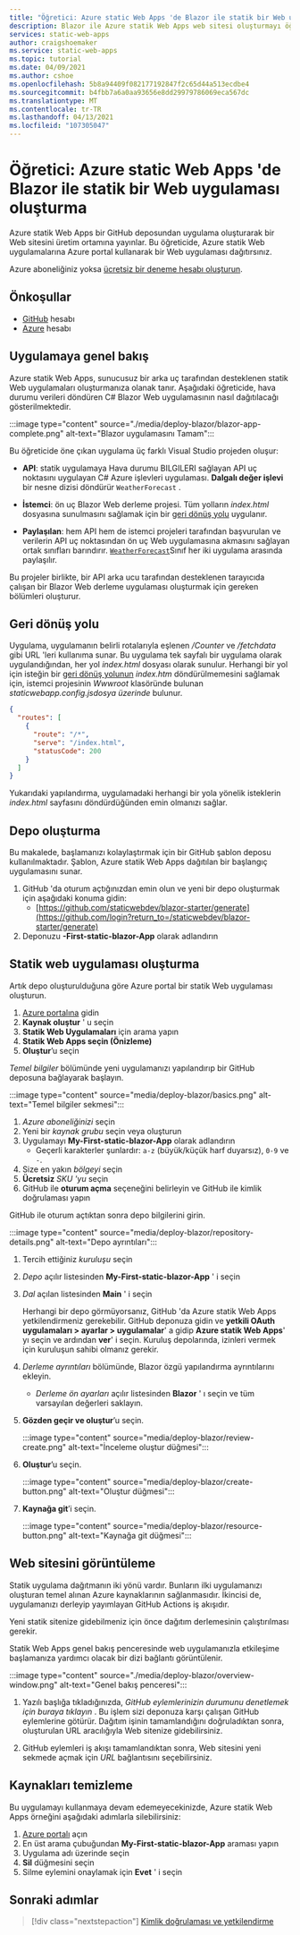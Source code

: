 ```yaml
---
title: "Öğretici: Azure static Web Apps 'de Blazor ile statik bir Web uygulaması oluşturma"
description: Blazor ile Azure statik Web Apps web sitesi oluşturmayı öğrenin.
services: static-web-apps
author: craigshoemaker
ms.service: static-web-apps
ms.topic: tutorial
ms.date: 04/09/2021
ms.author: cshoe
ms.openlocfilehash: 5b8a94409f082177192847f2c65d44a513ecdbe4
ms.sourcegitcommit: b4fbb7a6a0aa93656e8dd29979786069eca567dc
ms.translationtype: MT
ms.contentlocale: tr-TR
ms.lasthandoff: 04/13/2021
ms.locfileid: "107305047"
---
```

# <a name="tutorial-building-a-static-web-app-with-blazor-in-azure-static-web-apps"></a>Öğretici: Azure static Web Apps 'de Blazor ile statik bir Web uygulaması oluşturma

Azure statik Web Apps bir GitHub deposundan uygulama oluşturarak bir Web sitesini üretim ortamına yayınlar. Bu öğreticide, Azure statik Web uygulamalarına Azure portal kullanarak bir Web uygulaması dağıtırsınız.

Azure aboneliğiniz yoksa [ücretsiz bir deneme hesabı oluşturun](https://azure.microsoft.com/free).

## <a name="prerequisites"></a>Önkoşullar

- [GitHub](https://github.com) hesabı
- [Azure](https://portal.azure.com) hesabı

## <a name="application-overview"></a>Uygulamaya genel bakış

Azure statik Web Apps, sunucusuz bir arka uç tarafından desteklenen statik Web uygulamaları oluşturmanıza olanak tanır. Aşağıdaki öğreticide, hava durumu verileri döndüren C# Blazor Web uygulamasının nasıl dağıtılacağı gösterilmektedir.

:::image type="content" source="./media/deploy-blazor/blazor-app-complete.png" alt-text="Blazor uygulamasını Tamam":::

Bu öğreticide öne çıkan uygulama üç farklı Visual Studio projeden oluşur:

- **API**: statik uygulamaya Hava durumu BILGILERI sağlayan API uç noktasını uygulayan C# Azure işlevleri uygulaması. **Dalgalı değer işlevi** bir nesne dizisi döndürür `WeatherForecast` .

- **İstemci**: ön uç Blazor Web derleme projesi. Tüm yolların _index.html_ dosyasına sunulmasını sağlamak için bir [geri dönüş yolu](#fallback-route) uygulanır.

- **Paylaşılan**: hem API hem de istemci projeleri tarafından başvurulan ve verilerin API uç noktasından ön uç Web uygulamasına akmasını sağlayan ortak sınıfları barındırır. [`WeatherForecast`](https://github.com/staticwebdev/blazor-starter/blob/main/Shared/WeatherForecast.cs)Sınıf her iki uygulama arasında paylaşılır.

Bu projeler birlikte, bir API arka ucu tarafından desteklenen tarayıcıda çalışan bir Blazor Web derleme uygulaması oluşturmak için gereken bölümleri oluşturur.

## <a name="fallback-route"></a>Geri dönüş yolu

Uygulama, uygulamanın belirli rotalarıyla eşlenen _/Counter_ ve _/fetchdata_ gibi URL 'leri kullanıma sunar. Bu uygulama tek sayfalı bir uygulama olarak uygulandığından, her yol _index.html_ dosyası olarak sunulur. Herhangi bir yol için isteğin bir [geri dönüş yolunun](./routes.md#fallback-routes) _index.htm_ döndürülmemesini sağlamak için, istemci projesinin _Wwwroot_ klasöründe bulunan _staticwebapp.config.jsdosya üzerinde_ bulunur.

```json
{
  "routes": [
    {
      "route": "/*",
      "serve": "/index.html",
      "statusCode": 200
    }
  ]
}
```

Yukarıdaki yapılandırma, uygulamadaki herhangi bir yola yönelik isteklerin _index.html_ sayfasını döndürdüğünden emin olmanızı sağlar.

## <a name="create-a-repository"></a>Depo oluşturma

Bu makalede, başlamanızı kolaylaştırmak için bir GitHub şablon deposu kullanılmaktadır. Şablon, Azure statik Web Apps dağıtılan bir başlangıç uygulamasını sunar.

1. GitHub 'da oturum açtığınızdan emin olun ve yeni bir depo oluşturmak için aşağıdaki konuma gidin:
   - [https://github.com/staticwebdev/blazor-starter/generate](https://github.com/login?return_to=/staticwebdev/blazor-starter/generate)
1. Deponuzu **-First-static-blazor-App** olarak adlandırın

## <a name="create-a-static-web-app"></a>Statik web uygulaması oluşturma

Artık depo oluşturulduğuna göre Azure portal bir statik Web uygulaması oluşturun.

1. [Azure portalına](https://portal.azure.com) gidin
1. **Kaynak oluştur** ' u seçin
1. **Statik Web Uygulamaları** için arama yapın
1. **Statik Web Apps seçin (Önizleme)**
1. **Oluştur**’u seçin

_Temel bilgiler_ bölümünde yeni uygulamanızı yapılandırıp bir GitHub deposuna bağlayarak başlayın.

:::image type="content" source="media/deploy-blazor/basics.png" alt-text="Temel bilgiler sekmesi":::

1. _Azure aboneliğinizi_ seçin
1. Yeni bir _kaynak grubu_ seçin veya oluşturun
1. Uygulamayı **My-First-static-blazor-App** olarak adlandırın
   - Geçerli karakterler şunlardır: `a-z` (büyük/küçük harf duyarsız), `0-9` ve `-`.
1. Size en yakın _bölgeyi_ seçin
1. **Ücretsiz** _SKU 'yu_ seçin
1. GitHub ile **oturum açma** seçeneğini belirleyin ve GitHub ile kimlik doğrulaması yapın

GitHub ile oturum açtıktan sonra depo bilgilerini girin.

:::image type="content" source="media/deploy-blazor/repository-details.png" alt-text="Depo ayrıntıları":::

1. Tercih ettiğiniz _kuruluşu_ seçin
1. _Depo_ açılır listesinden **My-First-static-blazor-App** ' i seçin
1. _Dal_ açılan listesinden **Main** ' i seçin

   Herhangi bir depo görmüyorsanız, GitHub 'da Azure statik Web Apps yetkilendirmeniz gerekebilir. GitHub deponuza gidin ve **yetkili OAuth uygulamaları > ayarlar > uygulamalar**' a gidip **Azure statik Web Apps**' yı seçin ve ardından **ver**' i seçin. Kuruluş depolarında, izinleri vermek için kuruluşun sahibi olmanız gerekir.

1. _Derleme ayrıntıları_ bölümünde, Blazor özgü yapılandırma ayrıntılarını ekleyin.

   - _Derleme ön ayarları_ açılır listesinden **Blazor** ' ı seçin ve tüm varsayılan değerleri saklayın.

1. **Gözden geçir ve oluştur**’u seçin.

   :::image type="content" source="media/deploy-blazor/review-create.png" alt-text="İnceleme oluştur düğmesi":::

1. **Oluştur**’u seçin.

   :::image type="content" source="media/deploy-blazor/create-button.png" alt-text="Oluştur düğmesi":::

1. **Kaynağa git**’i seçin.

   :::image type="content" source="media/deploy-blazor/resource-button.png" alt-text="Kaynağa git düğmesi":::

## <a name="view-the-website"></a>Web sitesini görüntüleme

Statik uygulama dağıtmanın iki yönü vardır. Bunların ilki uygulamanızı oluşturan temel alınan Azure kaynaklarının sağlanmasıdır. İkincisi de, uygulamanızı derleyip yayımlayan GitHub Actions iş akışıdır.

Yeni statik sitenize gidebilmeniz için önce dağıtım derlemesinin çalıştırılması gerekir.

Statik Web Apps genel bakış penceresinde web uygulamanızla etkileşime başlamanıza yardımcı olacak bir dizi bağlantı görüntülenir.

:::image type="content" source="./media/deploy-blazor/overview-window.png" alt-text="Genel bakış penceresi":::

1. Yazılı başlığa tıkladığınızda, _GitHub eylemlerinizin durumunu denetlemek için buraya tıklayın_ . Bu işlem sizi deponuza karşı çalışan GitHub eylemlerine götürür. Dağıtım işinin tamamlandığını doğruladıktan sonra, oluşturulan URL aracılığıyla Web sitenize gidebilirsiniz.

2. GitHub eylemleri iş akışı tamamlandıktan sonra, Web sitesini yeni sekmede açmak için _URL_ bağlantısını seçebilirsiniz.

## <a name="clean-up-resources"></a>Kaynakları temizleme

Bu uygulamayı kullanmaya devam edemeyecekinizde, Azure statik Web Apps örneğini aşağıdaki adımlarla silebilirsiniz:

1. [Azure portalı](https://portal.azure.com) açın
1. En üst arama çubuğundan **My-First-static-blazor-App** araması yapın
1. Uygulama adı üzerinde seçin
1. **Sil** düğmesini seçin
1. Silme eylemini onaylamak için **Evet** ' i seçin

## <a name="next-steps"></a>Sonraki adımlar

> [!div class="nextstepaction"]
> [Kimlik doğrulaması ve yetkilendirme](./authentication-authorization.md)
